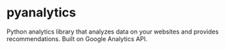 # pyanalytics
Python analytics library that analyzes data on your websites and provides recommendations. Built on Google Analytics API.

